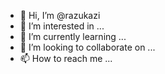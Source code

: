 - 👋 Hi, I’m @razukazi
- 👀 I’m interested in ...
- 🌱 I’m currently learning ...
- 💞️ I’m looking to collaborate on ...
- 📫 How to reach me ...

<!---
razukazi/razukazi is a ✨ special ✨ repository because its `README.md` (this file) appears on your GitHub profile.
You can click the Preview link to take a look at your changes.
--->
